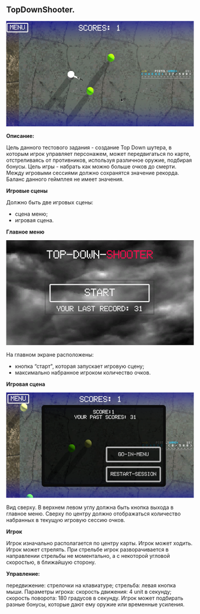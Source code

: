 ## TopDownShooter.

![](readme-screenshots/game-scene.png)

**Описание:**

Цель данного тестового задания - создание Top Down шутера, в которым игрок управляет персонажем, может передвигаться по карте, отстреливаясь от противников, используя различное оружие, подбирая бонусы. 
Цель игры - набрать как можно больше очков до смерти.
Между игровыми сессиями должно сохранятся значение рекорда.
Баланс данного геймплея не имеет значения.

**Игровые сцены**

Должно быть две игровых сцены:
* сцена меню;
* игровая сцена.
  
**Главное меню**

![](readme-screenshots/main-menu.png)

На главном экране расположены:
* кнопка “старт", которая запускает игровую сцену;
* максимально набранное игроком количество очков.

**Игровая сцена**

![](readme-screenshots/game-scene-dead.png)

Вид сверху.
В верхнем левом углу должна быть кнопка выхода в главное меню.
Сверху по центру должно отображаться количество набранных в текущую игровую сессию очков.

**Игрок**

Игрок изначально располагается по центру карты.
Игрок может ходить.
Игрок может стрелять.
При стрельбе игрок разворачивается в направлении стрельбы не моментально, а с некоторой угловой скоростью, в ближайшую сторону.

**Управление:**

передвижение: стрелочки на клавиатуре;
стрельба: левая кнопка мыши.
Параметры игрока:
скорость движения: 4 unit в секунду;
скорость поворота: 180 градусов в секунду.
Игрок может подбирать разные бонусы, которые дают ему оружие или временные усиления.
